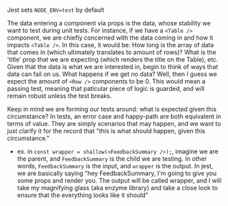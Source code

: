 
Jest sets `NODE_ENV=test` by default

The data entering a component via props is the data, whose stability we want to test during unit tests. For instance, if we have a `<Table />` component, we are chiefly concerned with the data coming in and how it impacts `<Table />`. In this case, it would be: How long is the array of data that comes in (which ultimately translates to amount of rows)? What is the 'title' prop that we are expecting (which renders the title on the Table), etc. Given that the data is what we are interested in, begin to think of ways that data can fail on us. What happens if we get no data? Well, then I guess we expect the amount of `<Row />` components to be 0. This would mean a passing test, meaning that paticular piece of logic is guarded, and will remain robust unless the test breaks.

Keep in mind we are forming our tests around: what is expected given this circumstance? In tests, an error case and happy-path are both equivalent in terms of value. They are simply scenarios that may happen, and we want to just clarify it for the record that "this is what should happen, given this circumstance."

- ex. in `const wrapper = shallow(<FeedbackSummary />);`, imagine we are the parent, and `FeedbackSummary` is the child we are testing. In other words, `FeedbackSummary` is the input, and `wrapper` is the output. In jest, we are basically saying "hey FeedbackSummary, I'm going to give you some props and render you. The output will be called wrapper, and I will take my magnifying glass (aka enzyme library) and take a close look to ensure that the everything looks like it should"